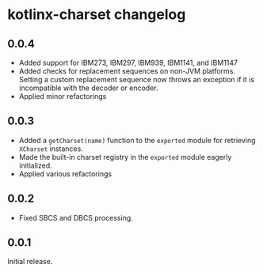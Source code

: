 # kotlinx-charset changelog

## 0.0.4

- Added support for IBM273, IBM297, IBM939, IBM1141, and IBM1147
- Added checks for replacement sequences on non-JVM platforms.  
  Setting a custom replacement sequence now throws an exception
  if it is incompatible with the decoder or encoder.
- Applied minor refactorings

## 0.0.3

- Added a `getCharset(name)` function to the `exported` module for retrieving `XCharset` instances.
- Made the built-in charset registry in the `exported` module eagerly initialized.
- Applied various refactorings

## 0.0.2

- Fixed SBCS and DBCS processing.

## 0.0.1

Initial release.
